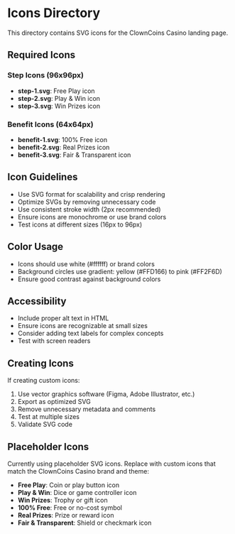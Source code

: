 # Icons Directory

This directory contains SVG icons for the ClownCoins Casino landing page.

## Required Icons

### Step Icons (96x96px)
- **step-1.svg**: Free Play icon
- **step-2.svg**: Play & Win icon  
- **step-3.svg**: Win Prizes icon

### Benefit Icons (64x64px)
- **benefit-1.svg**: 100% Free icon
- **benefit-2.svg**: Real Prizes icon
- **benefit-3.svg**: Fair & Transparent icon

## Icon Guidelines

- Use SVG format for scalability and crisp rendering
- Optimize SVGs by removing unnecessary code
- Use consistent stroke width (2px recommended)
- Ensure icons are monochrome or use brand colors
- Test icons at different sizes (16px to 96px)

## Color Usage

- Icons should use white (#ffffff) or brand colors
- Background circles use gradient: yellow (#FFD166) to pink (#FF2F6D)
- Ensure good contrast against background colors

## Accessibility

- Include proper alt text in HTML
- Ensure icons are recognizable at small sizes
- Consider adding text labels for complex concepts
- Test with screen readers

## Creating Icons

If creating custom icons:

1. Use vector graphics software (Figma, Adobe Illustrator, etc.)
2. Export as optimized SVG
3. Remove unnecessary metadata and comments
4. Test at multiple sizes
5. Validate SVG code

## Placeholder Icons

Currently using placeholder SVG icons. Replace with custom icons that match the ClownCoins Casino brand and theme:

- **Free Play**: Coin or play button icon
- **Play & Win**: Dice or game controller icon
- **Win Prizes**: Trophy or gift icon
- **100% Free**: Free or no-cost symbol
- **Real Prizes**: Prize or reward icon
- **Fair & Transparent**: Shield or checkmark icon
